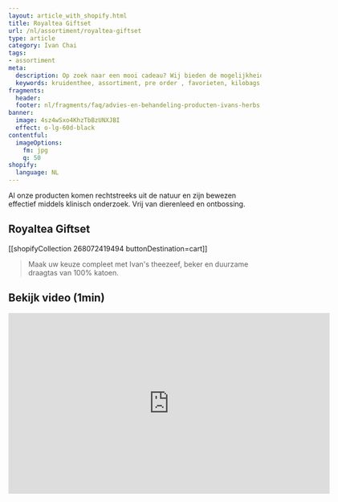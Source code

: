 ```yaml
---
layout: article_with_shopify.html
title: Royaltea Giftset
url: /nl/assortiment/royaltea-giftset
type: article
category: Ivan Chai
tags:
- assortiment
meta:
  description: Op zoek naar een mooi cadeau? Wij bieden de mogelijkheid pakketten te upgraden met een theezeef, beker en duurzame draagtas van 100% katoen.
  keywords: kruidenthee, assortiment, pre order , favorieten, kilobags, inzichten, geschenkdoos, cadeau, katoen, draagtas, beker, theezeef
fragments:
  header:
  footer: nl/fragments/faq/advies-en-behandeling-producten-ivans-herbs
banner:
  image: 4sz4wSxo4KhzTbBzUNXJBI
  effect: o-lg-60d-black
contentful:
  imageOptions:
    fm: jpg
    q: 50
shopify:
  language: NL
---
```

Al onze producten komen rechtstreeks uit de natuur en zijn bewezen effectief middels klinisch onderzoek. Vrij van dierenleed en ontbossing.

## Royaltea Giftset

[[shopifyCollection 268072419494 buttonDestination=cart]]

> Maak uw keuze compleet met Ivan's theezeef, beker en duurzame draagtas van 100% katoen.

## Bekijk video (1min)

<iframe id="ytplayer" type="text/html" width="640" height="360" src="https://www.youtube.com/embed/ZfVLRgJHHCo?autoplay=1" frameborder="0"></iframe>

